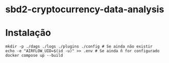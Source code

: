 # sbd2-cryptocurrency-data-analysis

# Instalação

```
mkdir -p ./dags ./logs ./plugins ./config # Se ainda não existir
echo -e "AIRFLOW_UID=$(id -u)" >> .env # Se ainda ñ for configurado
docker compose up --build
```
